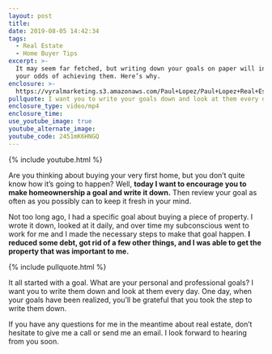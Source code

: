 ```yaml
---
layout: post
title:
date: 2019-08-05 14:42:34
tags:
  - Real Estate
  - Home Buyer Tips
excerpt: >-
  It may seem far fetched, but writing down your goals on paper will increase
  your odds of achieving them. Here’s why.
enclosure: >-
  https://vyralmarketing.s3.amazonaws.com/Paul+Lopez/Paul+Lopez+Real+Estate+_+Why+You+Should+Be+Writing+Down+Your+Goals.mp4
pullquote: I want you to write your goals down and look at them every day.
enclosure_type: video/mp4
enclosure_time:
use_youtube_image: true
youtube_alternate_image:
youtube_code: 2451mK6HNGQ
---
```


{% include youtube.html %}

Are you thinking about buying your very first home, but you don’t quite know how it’s going to happen? Well, **today I want to encourage you to make homeownership a goal and write it down.** Then review your goal as often as you possibly can to keep it fresh in your mind.&nbsp;

Not too long ago, I had a specific goal about buying a piece of property. I wrote it down, looked at it daily, and over time my subconscious went to work for me and I made the necessary steps to make that goal happen. **I reduced some debt, got rid of a few other things, and I was able to get the property that was important to me.**

{% include pullquote.html %}

It all started with a goal. What are your personal and professional goals? I want you to write them down and look at them every day. One day, when your goals have been realized, you’ll be grateful that you took the step to write them down.

If you have any questions for me in the meantime about real estate, don’t hesitate to give me a call or send me an email. I look forward to hearing from you soon.